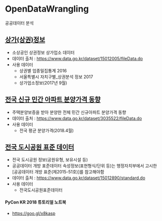 # OpenDataWrangling
공공데이터 분석


## [상가(상권)정보](commercial_store.ipynb)
* 소상공인 상권정보 상가업소 데이터
* 데이터 출처 : https://www.data.go.kr/dataset/15012005/fileData.do
* 사용 데이터 
    * 상권별 업종밀집통계 2016
    * 서울특별시 자치구별_상권분석 정보 2017
    * 상가업소정보(2017년 9월) 

## [전국 신규 민간 아파트 분양가격 동향](apt_presale_price.ipynb)
* 주택분양보증을 받아 분양한 전체 민간 신규아파트 분양가격 동향
* 데이터 출처 : https://www.data.go.kr/dataset/3035522/fileData.do
* 사용 데이터 
    * 전국 평균 분양가격(2018.4월) 
    
## [전국 도시공원 표준 데이터](park.ipynb)
* 전국 도시공원 정보(공원유형, 보유시설 등)
* 공공데이터 개방 표준데이터 속성정보(표현형식/단위 등)는 행정자치부에서 고시한 [공공데이터 개방 표준(제2015-51호)]를 참고해야함
* 데이터 출처 : https://www.data.go.kr/dataset/15012890/standard.do
* 사용 데이터
    * 전국도시공원표준데이터
    
#### PyCon KR 2018 튜토리얼 노트북
* https://goo.gl/x8kasp
